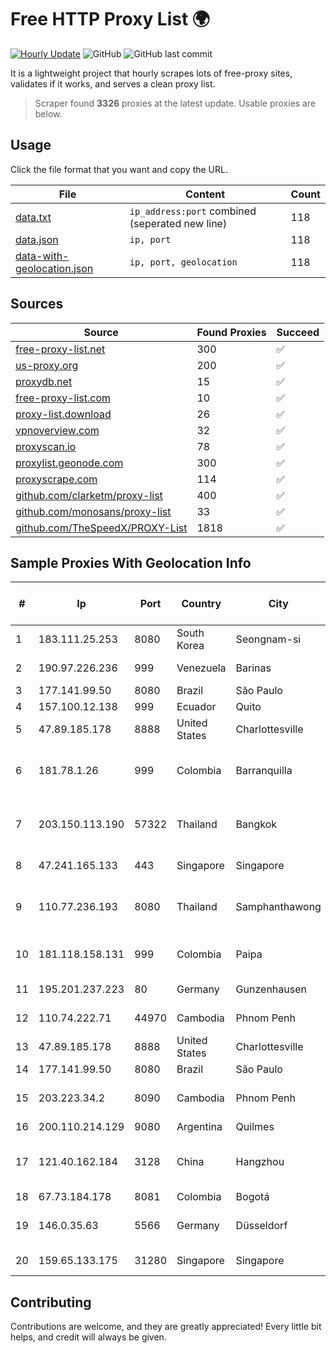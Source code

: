 
# Free HTTP Proxy List 🌍

[![Hourly Update](https://github.com/mertguvencli/http-proxy-list/actions/workflows/main.yml/badge.svg?branch=main)](https://github.com/mertguvencli/http-proxy-list/actions/workflows/main.yml)
![GitHub](https://img.shields.io/github/license/mertguvencli/http-proxy-list)
![GitHub last commit](https://img.shields.io/github/last-commit/mertguvencli/http-proxy-list)

It is a lightweight project that hourly scrapes lots of free-proxy sites, validates if it works, and serves a clean proxy list.


> Scraper found **3326** proxies at the latest update. Usable proxies are below.

## Usage

Click the file format that you want and copy the URL.


|File|Content|Count|
|----|-------|-----|
|[data.txt](https://raw.githubusercontent.com/mertguvencli/http-proxy-list/main/proxy-list/data.txt)|`ip_address:port` combined (seperated new line)|118|
|[data.json](https://raw.githubusercontent.com/mertguvencli/http-proxy-list/main/proxy-list/data.json)|`ip, port`|118|
|[data-with-geolocation.json](https://raw.githubusercontent.com/mertguvencli/http-proxy-list/main/proxy-list/data-with-geolocation.json)|`ip, port, geolocation`|118|

## Sources

|Source|Found Proxies|Succeed|
|------|-------------|-------|
|[free-proxy-list.net](https://free-proxy-list.net)|300|✅|
|[us-proxy.org](https://www.us-proxy.org)|200|✅|
|[proxydb.net](http://proxydb.net)|15|✅|
|[free-proxy-list.com](https://free-proxy-list.com/?page=&port=&type%5B%5D=http&type%5B%5D=https&up_time=0&search=Search)|10|✅|
|[proxy-list.download](https://www.proxy-list.download/HTTP)|26|✅|
|[vpnoverview.com](https://vpnoverview.com/privacy/anonymous-browsing/free-proxy-servers)|32|✅|
|[proxyscan.io](https://www.proxyscan.io)|78|✅|
|[proxylist.geonode.com](https://proxylist.geonode.com/api/proxy-list?limit=300&page=1&sort_by=lastChecked&sort_type=desc&protocols=http,https)|300|✅|
|[proxyscrape.com](https://api.proxyscrape.com/v2/?request=displayproxies&protocol=http&timeout=10000&country=all&ssl=all&anonymity=all)|114|✅|
|[github.com/clarketm/proxy-list](https://raw.githubusercontent.com/clarketm/proxy-list/master/proxy-list-raw.txt)|400|✅|
|[github.com/monosans/proxy-list](https://raw.githubusercontent.com/monosans/proxy-list/main/proxies/http.txt)|33|✅|
|[github.com/TheSpeedX/PROXY-List](https://raw.githubusercontent.com/TheSpeedX/PROXY-List/master/http.txt)|1818|✅|


## Sample Proxies With Geolocation Info

|#|Ip|Port|Country|City|Internet Service Provider|
|-|--|----|-------|----|-------------------------|
|1|183.111.25.253|8080|South Korea|Seongnam-si|Korea Telecom|
|2|190.97.226.236|999|Venezuela|Barinas|NetLink América C.A.|
|3|177.141.99.50|8080|Brazil|São Paulo|Claro S.A.|
|4|157.100.12.138|999|Ecuador|Quito|Telconet S.A|
|5|47.89.185.178|8888|United States|Charlottesville|Alibaba.com LLC|
|6|181.78.1.26|999|Colombia|Barranquilla|IFX Networks Argentina S.R.L|
|7|203.150.113.190|57322|Thailand|Bangkok|Internet Thailand Company Ltd.|
|8|47.241.165.133|443|Singapore|Singapore|Alibaba.com LLC|
|9|110.77.236.193|8080|Thailand|Samphanthawong|CAT Telecom Public Company Limited|
|10|181.118.158.131|999|Colombia|Paipa|Media Commerce Partners S.A|
|11|195.201.237.223|80|Germany|Gunzenhausen|Hetzner Online GmbH|
|12|110.74.222.71|44970|Cambodia|Phnom Penh|EZECOM limited|
|13|47.89.185.178|8888|United States|Charlottesville|Alibaba.com LLC|
|14|177.141.99.50|8080|Brazil|São Paulo|Claro S.A.|
|15|203.223.34.2|8090|Cambodia|Phnom Penh|Telecom Cambodia (T.C.)|
|16|200.110.214.129|9080|Argentina|Quilmes|CSCOM|
|17|121.40.162.184|3128|China|Hangzhou|Hangzhou Alibaba Advertising Co|
|18|67.73.184.178|8081|Colombia|Bogotá|CTL LATAM|
|19|146.0.35.63|5566|Germany|Düsseldorf|myLoc managed IT AG|
|20|159.65.133.175|31280|Singapore|Singapore|DigitalOcean, LLC|



## Contributing

Contributions are welcome, and they are greatly appreciated! Every
little bit helps, and credit will always be given.


